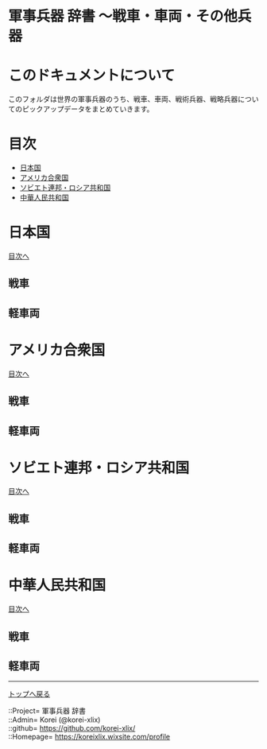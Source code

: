 # 軍事兵器 辞書 ～戦車・車両・その他兵器

# このドキュメントについて
このフォルダは世界の軍事兵器のうち、戦車、車両、戦術兵器、戦略兵器についてのピックアップデータをまとめていきます。  



# 目次 <a name="aMokuji"></a>

* [日本国](#aJapan)
* [アメリカ合衆国](#aAmerica)
* [ソビエト連邦・ロシア共和国](#aSoviet)
* [中華人民共和国](#aChina)




# 日本国 <a name="aJapan"></a>
[目次へ](#aMokuji)

## 戦車


## 軽車両







# アメリカ合衆国 <a name="aAmerica"></a>
[目次へ](#aMokuji)

## 戦車


## 軽車両





# ソビエト連邦・ロシア共和国 <a name="aSoviet"></a>
[目次へ](#aMokuji)

## 戦車


## 軽車両










# 中華人民共和国 <a name="aChina"></a>
[目次へ](#aMokuji)

## 戦車


## 軽車両









***
[トップへ戻る](/readme.md)  
  
::Project= 軍事兵器 辞書  
::Admin= Korei (@korei-xlix)  
::github= https://github.com/korei-xlix/  
::Homepage= https://koreixlix.wixsite.com/profile  
